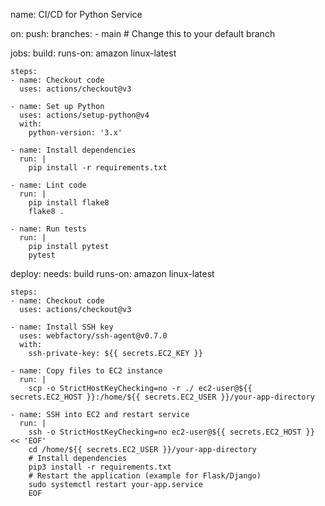 name: CI/CD for Python Service

on:
  push:
    branches:
      - main  # Change this to your default branch

jobs:
  build:
    runs-on: amazon linux-latest

    steps:
    - name: Checkout code
      uses: actions/checkout@v3

    - name: Set up Python
      uses: actions/setup-python@v4
      with:
        python-version: '3.x'

    - name: Install dependencies
      run: |
        pip install -r requirements.txt

    - name: Lint code
      run: |
        pip install flake8
        flake8 .

    - name: Run tests
      run: |
        pip install pytest
        pytest

  deploy:
    needs: build
    runs-on: amazon linux-latest

    steps:
    - name: Checkout code
      uses: actions/checkout@v3

    - name: Install SSH key
      uses: webfactory/ssh-agent@v0.7.0
      with:
        ssh-private-key: ${{ secrets.EC2_KEY }}

    - name: Copy files to EC2 instance
      run: |
        scp -o StrictHostKeyChecking=no -r ./ ec2-user@${{ secrets.EC2_HOST }}:/home/${{ secrets.EC2_USER }}/your-app-directory

    - name: SSH into EC2 and restart service
      run: |
        ssh -o StrictHostKeyChecking=no ec2-user@${{ secrets.EC2_HOST }} << 'EOF'
        cd /home/${{ secrets.EC2_USER }}/your-app-directory
        # Install dependencies
        pip3 install -r requirements.txt
        # Restart the application (example for Flask/Django)
        sudo systemctl restart your-app.service
        EOF
